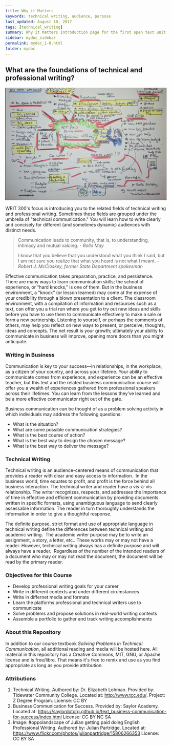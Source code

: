 ```yaml
---
title: Why it Matters
keywords: technical writing, audience, purpose
last_updated: August 10, 2017
tags: [technical_writing]
summary: Why it Matters introduction page for the first open text unit 
sidebar: mydoc_sidebar
permalink: mydoc_1-0.html
folder: mydoc
---
```

## What are the foundations of technical and professional writing? 
![mindmap of career opportunities and challenges for professional writing](images/profwrit.jpg)

WRIT 300's focus is introducing you to the related fields of technical writing and professional writing. Sometimes these fields are grouped under the umbrella of "technical communication." You will learn how to write clearly and concisely for different (and sometimes dynamic) audiences with distinct needs. 

> Communication leads to community, that is, to understanding, intimacy and mutual valuing. - *Rollo May*
>  
>
>
> I know that you believe that you understood what you think I said, but I am not sure you realize that what you heard is not what I meant. - *Robert J. McCloskey, former State Department spokesman*

Effective communication takes preparation, practice, and persistence. There are many ways to learn communication skills; the school of experience, or “hard knocks,” is one of them. But in the business environment, a “knock” (or lesson learned) may come at the expense of your credibility through a blown presentation to a client. The classroom environment, with a compilation of information and resources such as a text, can offer you a trial run where you get to try out new ideas and skills before you have to use them to communicate effectively to make a sale or form a new partnership. Listening to yourself, or perhaps the comments of others, may help you reflect on new ways to present, or perceive, thoughts, ideas and concepts. The net result is your growth; ultimately your ability to communicate in business will improve, opening more doors than you might anticipate.

### Writing in Business
Communication is key to your success—in relationships, in the workplace, as a citizen of your country, and across your lifetime. Your ability to communicate comes from experience, and experience can be an effective teacher, but this text and the related business communication course will offer you a wealth of experiences gathered from professional speakers across their lifetimes. You can learn from the lessons they’ve learned and be a more effective communicator right out of the gate.

Business communication can be thought of as a problem solving activity in which individuals may address the following questions:

- What is the situation?
- What are some possible communication strategies?
- What is the best course of action?
- What is the best way to design the chosen message?
- What is the best way to deliver the message?

### Technical Writing
Technical writing is an audience-centered means of communication that provides a reader with clear and easy access to information.  In the business world, time equates to profit, and profit is the force behind all business interaction. The technical writer and reader have a vis-à-vis relationship. The writer recognizes, respects, and addresses the importance of time in effective and efficient communication by providing documents written in specific formats, using unambiguous language to send clearly assessable information. The reader in turn thoroughly understands the information in order to give a thoughtful response.

The definite purpose, strict format and use of appropriate language in technical writing define the differences between technical writing and academic writing.  The academic writer purpose may be to write an assignment, a story, a letter, etc.. These works may or may not have a reader. However, technical writing always has a definite purpose and will always have a reader.  Regardless of the number of the intended readers of a document who may or may not read the document, the document will be read by the primary reader.

### Objectives for this Course

- Develop professional writing goals for your career
- Write in different contexts and under different cirumstances
- Write in differnet media and formats 
- Learn the platforms professional and technical writers use to communicate
- Solve problems and propose solutions in real-world writing contexts
- Assemble a portfolio to gather and track writing accomplishments

### About this Repository
In addition to our course textbook *Soliving Problems in Technical Communication*, all additional reading and media will be hosted here. All material in this repository has a Creative Commons, MIT, GNU, or Apache license and is free/libre. That means it's free to remix and use as you find appropriate as long as you provide attribution. 

### Attributions

1. Technical Writing. Authored by: Dr. Elizabeth Lohman. Provided by: Tidewater Community College. Located at: http://www.tcc.edu/. Project: Z Degree Program. License: CC BY
2. Business Communication for Success. Provided by: Saylor Academy. Located at: https://saylordotorg.github.io/text_business-communication-for-success/index.html License: CC BY NC SA
3. Image: #oppolandscape of Julian getting paid doing English Professional Writing. Authored by: Julian Partridge. Located at: https://www.flickr.com/photos/julianpartridge/15806266353 License: CC BY SA 

